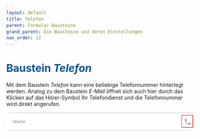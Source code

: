```yaml
---
layout: default
title: Telefon
parent: Formular-Bausteine
grand_parent: Die Bausteine und deren Einstellungen
nav_order: 12
---
```


# <span style="color:#0b5394">**Baustein *Telefon***</span>

Mit dem Baustein *Telefon* kann eine beliebige Telefonnummer hinterlegt werden. Analog zu dem Baustein *E-Mail*
öffnet sich auch hier durch das Klicken auf das Hörer-Symbol Ihr Telefondienst und die Telefonnummer wird direkt
angerufen.

![telephone](\assets\record-spec-settings\1telephone.png "telephone")